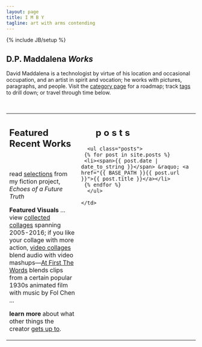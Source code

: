 ```yaml
---
layout: page
title: I M B Y
tagline: art with arms contending
---
```

{% include JB/setup %}

## D.P. Maddalena *Works*

David Maddalena is a technologist by virtue of his location and occasional occupation, and an artist in spirit and vocation; he works with pictures, paragraphs, and people. Visit the [category page](http://www.imby.net/categories.html) for a roadmap; track [tags](http://www.imby.net/tags.html) to drill down; or travel through time below.

&nbsp;

<table cellpadding='5'>
  <tr valign='top'>
    <td width='175'>
      <h2>Featured Recent Works</h2> <br />
      <p>read <a href='http://www.imby.net/tags.html#Echoes%20of%20a%20Future%20Truth-ref'>selections</a> from my fiction project, <em>Echoes of a Future Truth</em></p>
      <p><strong>Featured Visuals</strong> ... view <a href='http://www.imby.net/20140223/collected-collages'>collected collages</a> spanning 2005-2016; if you like your collage with more action, <a href='http://www.imby.net/categories.html#video-ref'>video collages</a> blend audio with video mashups&mdash;<a href='20150801/first-the-words'>At First The Words</a> blends clips from a certain popular 1930s animated film with music by Fol Chen ... </p>
     <p> <strong>learn more</strong> about what other things the creator <a href='http://maddalena.imby.net'>gets up to</a>. </p>
    </td>
    <td>
      <h2>&nbsp; &nbsp; &nbsp; p o s t s</h2> 

      <ul class="posts">
     {% for post in site.posts %}
     <li><span>{{ post.date | date_to_string }}</span> &raquo; <a href="{{ BASE_PATH }}{{ post.url }}">{{ post.title }}</a></li>
     {% endfor %}
      </ul>
      
    </td>
  </tr>
 </table>

